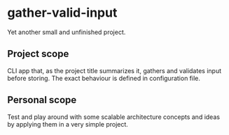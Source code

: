 # gather-valid-input

Yet another small and unfinished project.

## Project scope

CLI app that, as the project title summarizes it, gathers and validates input before storing. The exact behaviour is defined in configuration file.

## Personal scope

Test and play around with some scalable architecture concepts and ideas by applying them in a very simple project.

